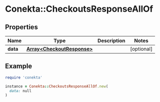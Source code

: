 # Conekta::CheckoutsResponseAllOf

## Properties

| Name | Type | Description | Notes |
| ---- | ---- | ----------- | ----- |
| **data** | [**Array&lt;CheckoutResponse&gt;**](CheckoutResponse.md) |  | [optional] |

## Example

```ruby
require 'conekta'

instance = Conekta::CheckoutsResponseAllOf.new(
  data: null
)
```

